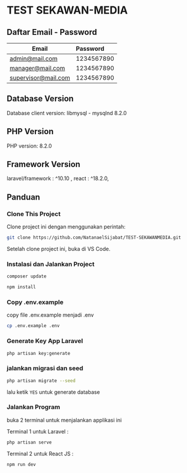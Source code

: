 # TEST SEKAWAN-MEDIA

## Daftar Email - Password

| Email               | Password   |
| ------------------- | :--------- |
| admin@mail.com      | 1234567890 |
| manager@mail.com    | 1234567890 |
| supervisor@mail.com | 1234567890 |

## Database Version

Database client version: libmysql - mysqlnd 8.2.0

## PHP Version

PHP version: 8.2.0

## Framework Version

laravel/framework : ^10.10 ,
react : ^18.2.0,

## Panduan

### Clone This Project

Clone project ini dengan menggunakan perintah:

```bash
git clone https://github.com/NatanaelSijabat/TEST-SEKAWANMEDIA.git
```

Setelah clone project ini, buka di VS Code.

### Instalasi dan Jalankan Project

```bash
composer update
```

```bash
npm install
```

### Copy .env.example

copy file .env.example menjadi .env

```bash
cp .env.example .env
```

### Generate Key App Laravel

```bash
php artisan key:generate
```

### jalankan migrasi dan seed

```bash
php artisan migrate --seed
```

lalu ketik `YES` untuk generate database

### Jalankan Program

buka 2 terminal untuk menjalankan applikasi ini

Terminal 1 untuk Laravel :

```bash
php artisan serve
```

Terminal 2 untuk React JS :

```bash
npm run dev
```
